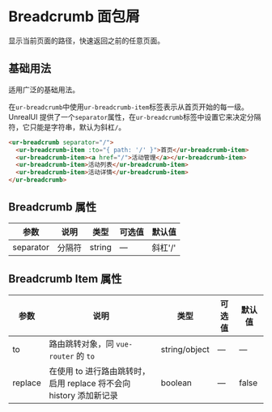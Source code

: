# Breadcrumb 面包屑
显示当前页面的路径，快速返回之前的任意页面。

## 基础用法

适用广泛的基础用法。

在`ur-breadcrumb`中使用`ur-breadcrumb-item`标签表示从首页开始的每一级。UnrealUI 提供了一个`separator`属性，在`ur-breadcrumb`标签中设置它来决定分隔符，它只能是字符串，默认为斜杠`/`。

```html
<ur-breadcrumb separator="/">
  <ur-breadcrumb-item :to="{ path: '/' }">首页</ur-breadcrumb-item>
  <ur-breadcrumb-item><a href="/">活动管理</a></ur-breadcrumb-item>
  <ur-breadcrumb-item>活动列表</ur-breadcrumb-item>
  <ur-breadcrumb-item>活动详情</ur-breadcrumb-item>
</ur-breadcrumb>
```

## Breadcrumb 属性
| 参数      | 说明          | 类型      | 可选值                           | 默认值  |
|---------- |-------------- |---------- |--------------------------------  |-------- |
| separator | 分隔符 | string | — | 斜杠'/' |

## Breadcrumb Item 属性
| 参数      | 说明          | 类型      | 可选值                           | 默认值  |
|---------- |-------------- |---------- |--------------------------------  |-------- |
| to        | 路由跳转对象，同 `vue-router` 的 `to` | string/object | — | — |
| replace   | 在使用 to 进行路由跳转时，启用 replace 将不会向 history 添加新记录 | boolean | — | false |
